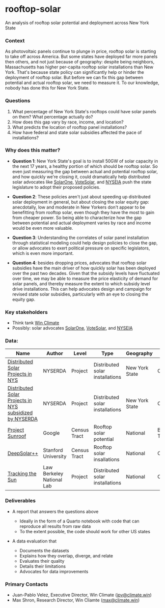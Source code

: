 # rooftop-solar
An analysis of rooftop solar potential and deployment across New York State


### Context
As photovoltaic panels continue to plunge in price, rooftop solar is starting to take off across America. But some states have deployed far more panels then others, and not just because of geography: despite being neighbors, Massachusetts has higher per-capita rooftop solar installations than New York. That's because state policy can significantly help or hinder the deployment of rooftop solar. But before we can fix this gap between potential and actual rooftop solar, we need to measure it. To our knowledge, nobody has done this for New York State.

### Questions

1. What percentage of New York State's rooftops could have solar panels on them? What percentage actually do?
2. How does this gap vary by race, income, and location?
3. What predicts the location of rooftop panel installations?
4. How have federal and state solar subsidies affected the pace of installations?

### Why does this matter?
- **Question 1**: New York State's goal is to install 50GW of solar capacity in the next 17 years, a healthy portion of which should be rooftop solar. So even just measuring the gap between actual and potential rooftop solar, and how quickly we're closing it, could dramatically help distributed solar advocates like [SolarOne](https://solar1.org/), [VoteSolar](https://votesolar.org/), and [NYSEIA](https://www.nyseia.org/) push the state legislature to adopt their proposed policies. 

- **Question 2**: These policies aren't just about speeding up distributed solar deployment in general, but about closing the solar equity gap: anecdotally, low and moderate in New Yorkers don't appear to be benefitting from rooftop solar, even though they have the most to gain from cheaper power. So being able to characterize how the gap between potential and actual deployment varies by race and income would be even more valuable.

- **Question 3**: Understanding the correlates of solar panel installation through statistical modeling could help design policies to close the gap, or allow advocates to exert political pressure on specific legislators, which is even more important.

- **Question 4**: besides dropping prices, advocates that rooftop solar subsidies have the main driver of how quickly solar has been deployed over the past two decades. Given that the subsidy levels have fluctuated over time, we may be able to measure the price elasticity of demand for solar panels, and thereby measure the extent to which subsidy level drive installations. This can help advocates design and campaign for revised state solar subsidies, particularly with an eye to closing the equity gap.

### Key stakeholders
- Think tank [Win Climate](http://climate.win)
- Possibly: solar advocates [SolarOne](https://solar1.org/), [VoteSolar](https://votesolar.org/), and [NYSEIA](https://www.nyseia.org/)

### Data: 

| Name                                                                                                                                                           | Author                    | Level        | Type                            | Geography      | Format         | \# Rows   | Size     | Sample                                                                   | Dataset                                                                                                                                         |
| -------------------------------------------------------------------------------------------------------------------------------------------------------------- | ------------------------- | ------------ | ------------------------------- | -------------- | -------------- | --------- | -------- | ------------------------------------------------------------------------ | ----------------------------------------------------------------------------------------------------------------------------------------------- |
| [Distributed Solar Projects in NYS](http://data.ny.gov/Energy-Environment/Statewide-Solar-Projects-Beginning-2000/wgsj-jt5f)                                  | NYSERDA                   | Project      | Distributed solar installations | New York State | CSV            | 203,981   | 25.2 MB  | [Link](data/nyserda_solar_installations_sample.csv)               | [Link](https://data.ny.gov/api/views/wgsj-jt5f/rows.csv?accessType=DOWNLOAD&sorting=true)                                                       |
| [Distributed Solar Projects in NYS subsidized by NYSERDA](https://data.ny.gov/Energy-Environment/Solar-Electric-Programs-Reported-by-NYSERDA-Beginn/3x8r-34rs) | NYSERDA                   | Project      | Distributed solar installations | New York State | CSV            | 153,923   | 61.4 MB  | [Link](data/nyserda_solar_installations_subsidized_sample.csv)    | [Link](https://data.ny.gov/api/views/3x8r-34rs/rows.csv?accessType=DOWNLOAD&sorting=true)                                                       |
| [Project Sunroof](https://console.cloud.google.com/marketplace/product/project-sunroof/project-sunroof)                                                        | Google                    | Census Tract | Rooftop solar potential         | National       | BigQuery Table | 56,940    | 29.38 MB | [Link](data/google_solar_potential_sample.csv)                    | [Link](https://console.cloud.google.com/projectselector2/bigquery?p=bigquery-public-data&d=sunroof_solar&page=dataset&supportedpurview=project) |
| [DeepSolar++](http://web.stanford.edu/group/deepsolar/ds)                                                                                                      | Stanford University       | Census Tract | Rooftop solar insallations      | National       | CSV            | 54,493    | 9.8 MB   | [Link](data/deepsolar_residential_solar_installations_sample.csv) | [Link](https://opendatasharing.s3.us-west-2.amazonaws.com/DeepSolar2/data/residential_solar_installations_panel_data_420counties.csv)           |
| [Tracking the Sun](https://emp.lbl.gov/tracking-the-sun/)                                                                                                      | Law Berkeley National Lab | Project      | Distributed solar installations | National       | CSV            | 2,362,538 | 1.04 GB  | [Link](data/nbnl_solar_installations_sample.csv)                  | [Link](https://emp.lbl.gov/sites/default/files/public_datafile.zip)                                                                             |

### Deliverables
* A report that answers the questions above
    - Ideally in the form of a Quarto notebook with code that can reproduce all results from raw data
    - To the extent possible, the code should work for other US states

* A data evaluation that
    - Documents the datasets
    - Explains how they overlap, diverge, and relate
    - Evaluates their quality
    - Details their limitations
    - Advocates for data improvements


### Primary Contacts
* Juan-Pablo Velez, Executive Director, Win Climate (jpv@climate.win)
* Max Shron, Research Director, Win Cliamte (max@climate.win)

